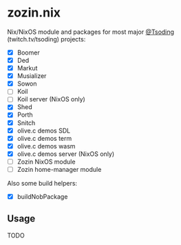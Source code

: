 # zozin.nix

Nix/NixOS module and packages for most major [@Tsoding](https://github.com/tsoding) (twitch.tv/tsoding) projects:
- [x] Boomer
- [x] Ded
- [x] Markut
- [x] Musializer
- [x] Sowon
- [ ] Koil
- [ ] Koil server (NixOS only)
- [x] Shed
- [x] Porth
- [x] Snitch
- [x] olive.c demos SDL
- [x] olive.c demos term
- [x] olive.c demos wasm
- [x] olive.c demos server (NixOS only)
- [ ] Zozin NixOS module
- [ ] Zozin home-manager module

Also some build helpers:
- [x] buildNobPackage

## Usage
TODO
